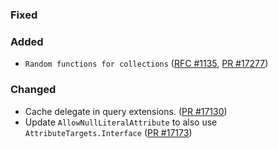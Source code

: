 ### Fixed

### Added

* `Random functions for collections` ([RFC #1135](https://github.com/fsharp/fslang-design/blob/main/RFCs/FS-1135-random-functions-for-collections.md), [PR #17277](https://github.com/dotnet/fsharp/pull/17277))

### Changed

* Cache delegate in query extensions. ([PR #17130](https://github.com/dotnet/fsharp/pull/17130))
* Update `AllowNullLiteralAttribute` to also use `AttributeTargets.Interface` ([PR #17173](https://github.com/dotnet/fsharp/pull/17173))
